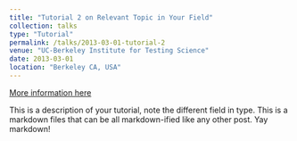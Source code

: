 ```yaml
---
title: "Tutorial 2 on Relevant Topic in Your Field"
collection: talks
type: "Tutorial"
permalink: /talks/2013-03-01-tutorial-2
venue: "UC-Berkeley Institute for Testing Science"
date: 2013-03-01
location: "Berkeley CA, USA"
---
```


[More information here](http://exampleurl.com)

This is a description of your tutorial, note the different field in type. This is a markdown files that can be all markdown-ified like any other post. Yay markdown!


